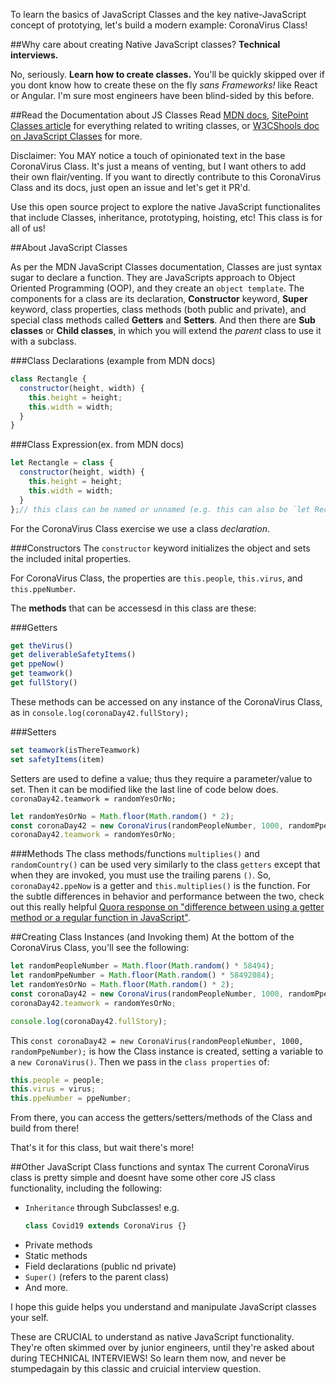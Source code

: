 To learn the basics of JavaScript Classes and the key native-JavaScript concept of prototying, let's build a modern example: CoronaVirus Class!

##Why care about creating Native JavaScript classes? 
**Technical interviews.**

No, seriously. **Learn how to create classes.** You'll be quickly skipped over if you dont know how to create these on the fly *sans Frameworks!* like React or Angular. I'm sure most engineers have been blind-sided by this before.

##Read the Documentation about JS Classes
Read [MDN docs](https://developer.mozilla.org/en-US/docs/Web/JavaScript/Reference/Classes), [SitePoint Classes article](https://www.sitepoint.com/javascript-private-class-fields/) for everything  related to writing classes, or [W3CShools doc on JavaScript Classes](https://www.w3schools.com/js/js_classes.asp) for more.

Disclaimer: You MAY notice a touch of opinionated text in the base CoronaVirus Class. It's just a means of venting, but I want others to add their  own flair/venting. If you want to directly contribute to this CoronaVirus Class and its docs, just open an issue and let's get it PR'd.

Use this open source project to explore the native JavaScript functionalites that include Classes, inheritance, prototyping, hoisting, etc! This class is for all of us!


##About JavaScript Classes

As per the MDN JavaScript Classes documentation, Classes are just syntax sugar to declare a function. They are JavaScripts approach to Object Oriented Programming (OOP), and they create an `object template`. The components for a class are its declaration, **Constructor** keyword,  **Super** keyword, class properties, class methods (both public and private), and special class methods called **Getters** and **Setters**. And then there are **Sub classes** or **Child classes**, in which you will extend the *parent* class to use it with a subclass. 

###Class Declarations (example from MDN docs)
```javascript
class Rectangle {
  constructor(height, width) {
    this.height = height;
    this.width = width;
  }
}
```
###Class Expression(ex. from MDN docs)
```javascript
let Rectangle = class { 
  constructor(height, width) {
    this.height = height;
    this.width = width;
  }
};// this class can be named or unnamed (e.g. this can also be `let Rectangle = class RectangleFactory {}`)
```
For the CoronaVirus Class exercise we use a class *declaration*. 

###Constructors
The `constructor` keyword initializes the object and sets the included inital properties. 

For CoronaVirus Class, the properties are `this.people`, `this.virus`, and `this.ppeNumber`.

The **methods** that can be accessesd in this class are these:

###Getters
```javascript
get theVirus()
get deliverableSafetyItems()
get ppeNow()
get teamwork()
get fullStory()
```

These methods can be accessed on any instance of the CoronaVirus Class, as in `console.log(coronaDay42.fullStory);` 

###Setters
```javascript
set teamwork(isThereTeamwork)
set safetyItems(item)
```

Setters are used to define a value; thus they require a parameter/value to set. Then it can be modified like the last line of code below does. `coronaDay42.teamwork = randomYesOrNo;`
```javascript
let randomYesOrNo = Math.floor(Math.random() * 2);
const coronaDay42 = new CoronaVirus(randomPeopleNumber, 1000, randomPpeNumber);
coronaDay42.teamwork = randomYesOrNo;
```

###Methods
The class methods/functions `multiplies()` and `randomCountry()` can be used very similarly to the class `getters` except that when they are invoked, you must use the trailing parens `()`. So, `coronaDay42.ppeNow` is a getter and `this.multiplies()` is the function. For the subtle differences in behavior and performance between the two, check out this really helpful [Quora response on "difference between using a getter method or a regular function in JavaScript"](https://www.quora.com/What-is-the-difference-between-using-a-getter-method-or-a-regular-function-in-JavaScript).

##Creating Class Instances (and Invoking them)
At the bottom of the CoronaVirus Class, you'll see the following: 
```javascript
let randomPeopleNumber = Math.floor(Math.random() * 58494);
let randomPpeNumber = Math.floor(Math.random() * 58492084);
let randomYesOrNo = Math.floor(Math.random() * 2);
const coronaDay42 = new CoronaVirus(randomPeopleNumber, 1000, randomPpeNumber);
coronaDay42.teamwork = randomYesOrNo;

console.log(coronaDay42.fullStory);
```

This `const coronaDay42 = new CoronaVirus(randomPeopleNumber, 1000, randomPpeNumber);` is how the Class instance is created, setting a variable to a `new CoronaVirus()`. Then we pass in the `class properties` of: 
```javascript
this.people = people;
this.virus = virus;
this.ppeNumber = ppeNumber;
``` 

From there, you can access the getters/setters/methods of the Class and build from there!

That's it for this class, but wait there's more! 

##Other JavaScript Class functions and syntax
The current CoronaVirus class is pretty simple and doesnt have some other core JS class functionality, including the following:
- `Inheritance` through Subclasses! e.g. 
  ```javascript
  class Covid19 extends CoronaVirus {}
  ```
- Private methods
- Static methods
- Field declarations (public nd private)
- `Super()` (refers to the parent class)
- And more.

I hope this guide helps you understand and manipulate JavaScript classes your self. 

These are CRUCIAL to understand as native JavaScript functionality. They're often skimmed over by junior engineers, until they're asked about during TECHNICAL INTERVIEWS! So learn them now, and never be stumpedagain by this classic and cruicial interview question.  
